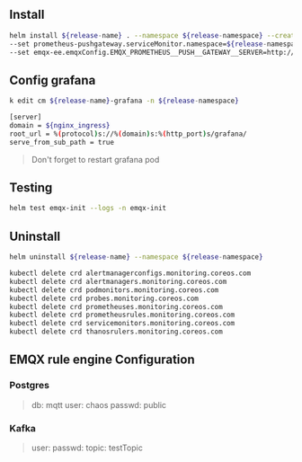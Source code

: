 ## Install
```bash
helm install ${release-name} . --namespace ${release-namespace} --create-namespace \
--set prometheus-pushgateway.serviceMonitor.namespace=${release-namespace} \
--set emqx-ee.emqxConfig.EMQX_PROMETHEUS__PUSH__GATEWAY__SERVER=http://${release-name}-prometheus-pushgateway.${release-namespace}.svc.cluster.local:9091
```

## Config grafana
```bash
k edit cm ${release-name}-grafana -n ${release-namespace}

[server]
domain = ${nginx_ingress}
root_url = %(protocol)s://%(domain)s:%(http_port)s/grafana/
serve_from_sub_path = true
```
> Don't forget to restart grafana pod

## Testing
```bash
helm test emqx-init --logs -n emqx-init
```

## Uninstall
```bash
helm uninstall ${release-name} --namespace ${release-namespace}

kubectl delete crd alertmanagerconfigs.monitoring.coreos.com
kubectl delete crd alertmanagers.monitoring.coreos.com
kubectl delete crd podmonitors.monitoring.coreos.com
kubectl delete crd probes.monitoring.coreos.com
kubectl delete crd prometheuses.monitoring.coreos.com
kubectl delete crd prometheusrules.monitoring.coreos.com
kubectl delete crd servicemonitors.monitoring.coreos.com
kubectl delete crd thanosrulers.monitoring.coreos.com
```

## EMQX rule engine Configuration
### Postgres
> db: mqtt
> user: chaos
> passwd: public

### Kafka
> user:
> passwd:
> topic: testTopic
